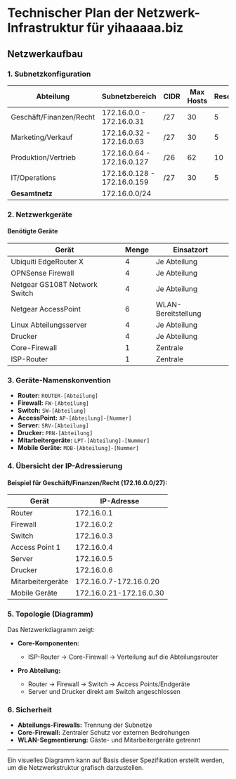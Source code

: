 # Technischer Plan der Netzwerk-Infrastruktur für yihaaaaa.biz

## Netzwerkaufbau

### 1. Subnetzkonfiguration

| **Abteilung**           | **Subnetzbereich**   | **CIDR** | **Max Hosts** | **Reserve** |
|--------------------------|----------------------|----------|---------------|-------------|
| Geschäft/Finanzen/Recht  | 172.16.0.0 - 172.16.0.31  | /27      | 30            | 5           |
| Marketing/Verkauf        | 172.16.0.32 - 172.16.0.63 | /27      | 30            | 5           |
| Produktion/Vertrieb      | 172.16.0.64 - 172.16.0.127 | /26     | 62            | 10          |
| IT/Operations            | 172.16.0.128 - 172.16.0.159 | /27    | 30            | 5           |
| **Gesamtnetz**           | 172.16.0.0/24       |          |               |             |

### 2. Netzwerkgeräte

#### **Benötigte Geräte**

| **Gerät**                    | **Menge** | **Einsatzort** |
|-------------------------------|-----------|-----------------|
| Ubiquiti EdgeRouter X         | 4         | Je Abteilung    |
| OPNSense Firewall             | 4         | Je Abteilung    |
| Netgear GS108T Network Switch | 4         | Je Abteilung    |
| Netgear AccessPoint           | 6         | WLAN-Bereitstellung |
| Linux Abteilungsserver        | 4         | Je Abteilung    |
| Drucker                       | 4         | Je Abteilung    |
| Core-Firewall                 | 1         | Zentrale        |
| ISP-Router                    | 1         | Zentrale        |

### 3. Geräte-Namenskonvention

- **Router:** `ROUTER-[Abteilung]`
- **Firewall:** `FW-[Abteilung]`
- **Switch:** `SW-[Abteilung]`
- **AccessPoint:** `AP-[Abteilung]-[Nummer]`
- **Server:** `SRV-[Abteilung]`
- **Drucker:** `PRN-[Abteilung]`
- **Mitarbeitergeräte:** `LPT-[Abteilung]-[Nummer]`
- **Mobile Geräte:** `MOB-[Abteilung]-[Nummer]`

### 4. Übersicht der IP-Adressierung

#### Beispiel für Geschäft/Finanzen/Recht (172.16.0.0/27):

| **Gerät**        | **IP-Adresse**      |
|-------------------|---------------------|
| Router           | 172.16.0.1         |
| Firewall         | 172.16.0.2         |
| Switch           | 172.16.0.3         |
| Access Point 1   | 172.16.0.4         |
| Server           | 172.16.0.5         |
| Drucker          | 172.16.0.6         |
| Mitarbeitergeräte| 172.16.0.7-172.16.0.20 |
| Mobile Geräte    | 172.16.0.21-172.16.0.30 |

### 5. Topologie (Diagramm)

Das Netzwerkdiagramm zeigt:

- **Core-Komponenten:**
  - ISP-Router → Core-Firewall → Verteilung auf die Abteilungsrouter

- **Pro Abteilung:**
  - Router → Firewall → Switch → Access Points/Endgeräte
  - Server und Drucker direkt am Switch angeschlossen

### 6. Sicherheit

- **Abteilungs-Firewalls:** Trennung der Subnetze
- **Core-Firewall:** Zentraler Schutz vor externen Bedrohungen
- **WLAN-Segmentierung:** Gäste- und Mitarbeitergeräte getrennt

---

Ein visuelles Diagramm kann auf Basis dieser Spezifikation erstellt werden, um die Netzwerkstruktur grafisch darzustellen.
